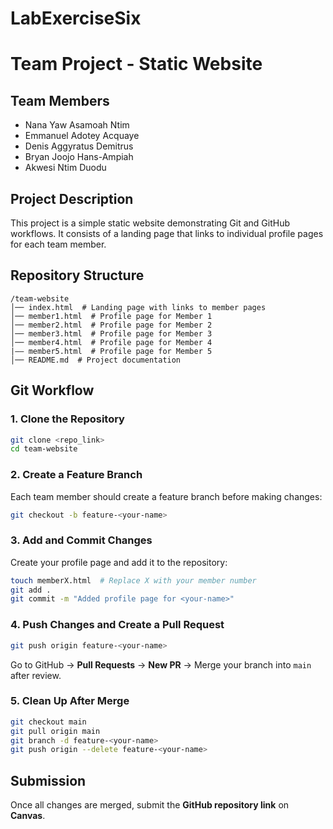 # LabExerciseSix
# Team Project - Static Website

## Team Members
- Nana Yaw Asamoah Ntim
- Emmanuel Adotey Acquaye
- Denis Aggyratus Demitrus
- Bryan Joojo Hans-Ampiah
- Akwesi Ntim Duodu

## Project Description
This project is a simple static website demonstrating Git and GitHub workflows. It consists of a landing page that links to individual profile pages for each team member.

## Repository Structure
```
/team-website
│── index.html  # Landing page with links to member pages
│── member1.html  # Profile page for Member 1
│── member2.html  # Profile page for Member 2
│── member3.html  # Profile page for Member 3
│── member4.html  # Profile page for Member 4
|—— member5.html  # Profile page for Member 5
│── README.md  # Project documentation
```

## Git Workflow
### 1. Clone the Repository
```sh
git clone <repo_link>
cd team-website
```

### 2. Create a Feature Branch
Each team member should create a feature branch before making changes:
```sh
git checkout -b feature-<your-name>
```

### 3. Add and Commit Changes
Create your profile page and add it to the repository:
```sh
touch memberX.html  # Replace X with your member number
git add .
git commit -m "Added profile page for <your-name>"
```

### 4. Push Changes and Create a Pull Request
```sh
git push origin feature-<your-name>
```
Go to GitHub → **Pull Requests** → **New PR** → Merge your branch into `main` after review.

### 5. Clean Up After Merge
```sh
git checkout main
git pull origin main
git branch -d feature-<your-name>
git push origin --delete feature-<your-name>
```

## Submission
Once all changes are merged, submit the **GitHub repository link** on **Canvas**.
